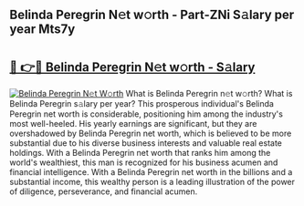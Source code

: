## Belinda Peregrin N𝚎t w𝚘rth - Part-ZNi S𝚊lary per year Mts7y

# <h2><a href="http://gc47q3.nevu.top/?p=Belinda+Peregrin">🔗 👉🔴 Belinda Peregrin N𝚎t w𝚘rth - S𝚊lary</a></h2>

[![Belinda Peregrin N𝚎t W𝚘rth](https://i.imgur.com/Oavwk0R.jpeg)](http://gc47q3.nevu.top/?p=Belinda+Peregrin)
What is Belinda Peregrin n𝚎t w𝚘rth? What is Belinda Peregrin s𝚊lary per year?
This prosperous individual's Belinda Peregrin net worth is considerable, positioning him among the industry's most well-heeled. His yearly earnings are significant, but they are overshadowed by Belinda Peregrin net worth, which is believed to be more substantial due to his diverse business interests and valuable real estate holdings. With a Belinda Peregrin net worth that ranks him among the world's wealthiest, this man is recognized for his business acumen and financial intelligence. With a Belinda Peregrin net worth in the billions and a substantial income, this wealthy person is a leading illustration of the power of diligence, perseverance, and financial acumen.
